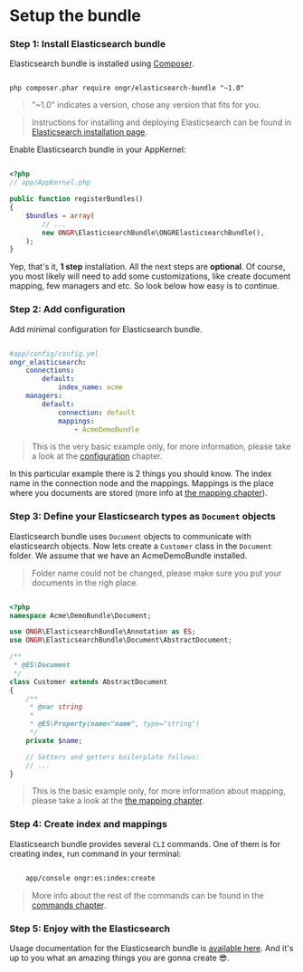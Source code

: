 # Setup the bundle


### Step 1: Install Elasticsearch bundle

Elasticsearch bundle is installed using [Composer](https://getcomposer.org).

```

php composer.phar require ongr/elasticsearch-bundle "~1.0"

```

> "~1.0" indicates a version, chose any version that fits for you.

> Instructions for installing and deploying Elasticsearch can be found in [Elasticsearch installation page](https://www.elastic.co/downloads/elasticsearch).

Enable Elasticsearch bundle in your AppKernel:

```php

<?php
// app/AppKernel.php

public function registerBundles()
{
    $bundles = array(
        // ...
        new ONGR\ElasticsearchBundle\ONGRElasticsearchBundle(),
    );
}

```

Yep, that's it, **1 step** installation. All the next steps are **optional**. Of course, you most likely will need to add some customizations, like create document mapping, few managers and etc. So look below how easy is to continue.


### Step 2: Add configuration

Add minimal configuration for Elasticsearch bundle.

```yaml

#app/config/config.yml
ongr_elasticsearch:
    connections:
        default:
            index_name: acme
    managers:
        default:
            connection: default
            mappings:
                - AcmeDemoBundle

```

> This is the very basic example only, for more information, please take a look at the [configuration](configuration.md) chapter.

In this particular example there is 2 things you should know. The index name in the connection node and the mappings. Mappings is the place where you documents are stored (more info at [the mapping chapter](mapping.md)).


### Step 3: Define your Elasticsearch types as `Document` objects

Elasticsearch bundle uses ``Document`` objects to communicate with elasticsearch objects. Now lets create a ``Customer`` class in the ``Document`` folder. We assume that we have an AcmeDemoBundle installed.

> Folder name could not be changed, please make sure you put your documents in the righ place.

```php

<?php
namespace Acme\DemoBundle\Document;

use ONGR\ElasticsearchBundle\Annotation as ES;
use ONGR\ElasticsearchBundle\Document\AbstractDocument;

/**
 * @ES\Document
 */
class Customer extends AbstractDocument
{
    /**
     * @var string
     *
     * @ES\Property(name="name", type="string")
     */
    private $name;

    // Setters and getters boilerplate follows:
    // ...
}

```

> This is the basic example only, for more information about mapping, please take a look at the [the mapping chapter](mapping.md).


### Step 4: Create index and mappings

Elasticsearch bundle provides several `CLI` commands. One of them is for creating index, run command in your terminal:

```bash

    app/console ongr:es:index:create

```

> More info about the rest of the commands can be found in the [commands chapter](commands.md).


### Step 5: Enjoy with the Elasticsearch

Usage documentation for the Elasticsearch bundle is [available here](usage.md). And it's up to you what an amazing things you are gonna create :sunglasses:.
